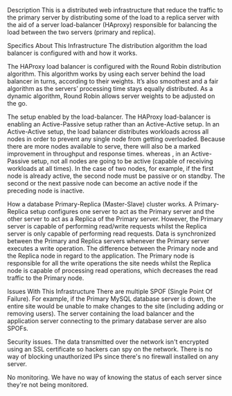 Description
This is a distributed web infrastructure that reduce the traffic to the primary server by distributing some of the load to a replica server with the aid of a server load-balancer (HAproxy) responsible for balancing the load between the two servers (primary and replica).

Specifics About This Infrastructure
The distribution algorithm the load balancer is configured with and how it works.

The HAProxy load balancer is configured with the Round Robin distribution algorithm. This algorithm works by using each server behind the load balancer in turns, according to their weights. It’s also smoothest and a fair algorithm as the servers’ processing time stays equally distributed. As a dynamic algorithm, Round Robin allows server weights to be adjusted on the go.

The setup enabled by the load-balancer.
The HAProxy load-balancer is enabling an Active-Passive setup rather than an Active-Active setup. In an Active-Active setup, the load balancer distributes workloads across all nodes in order to prevent any single node from getting overloaded. Because there are more nodes available to serve, there will also be a marked improvement in throughput and response times. whereas , in an Active-Passive setup, not all nodes are going to be active (capable of receiving workloads at all times). In the case of two nodes, for example, if the first node is already active, the second node must be passive or on standby. The second or the next passive node can become an active node if the preceding node is inactive.

How a database Primary-Replica (Master-Slave) cluster works.
A Primary-Replica setup configures one server to act as the Primary server and the other server to act as a Replica of the Primary server. However, the Primary server is capable of performing read/write requests whilst the Replica server is only capable of performing read requests. Data is synchronized between the Primary and Replica servers whenever the Primary server executes a write operation.
The difference between the Primary node and the Replica node in regard to the application.
The Primary node is responsible for all the write operations the site needs whilst the Replica node is capable of processing read operations, which decreases the read traffic to the Primary node.

Issues With This Infrastructure
There are multiple SPOF (Single Point Of Failure).
For example, if the Primary MySQL database server is down, the entire site would be unable to make changes to the site (including adding or removing users). The server containing the load balancer and the application server connecting to the primary database server are also SPOFs.

Security issues.
The data transmitted over the network isn't encrypted using an SSL certificate so hackers can spy on the network. There is no way of blocking unauthorized IPs since there's no firewall installed on any server.

No monitoring.
We have no way of knowing the status of each server since they're not being monitored.
